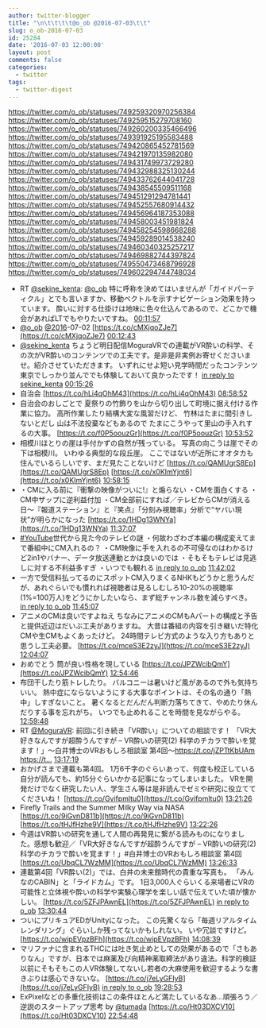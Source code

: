 ```yaml
---
author: twitter-blogger
title: "\n\t\t\t\t@o_ob @2016-07-03\t\t"
slug: o_ob-2016-07-03
id: 25284
date: '2016-07-03 12:00:00'
layout: post
comments: false
categories:
  - twitter
tags:
  - twitter-digest
---
```


https://twitter.com/o_ob/statuses/749259320970256384 https://twitter.com/o_ob/statuses/749259515279708160 https://twitter.com/o_ob/statuses/749260200335466496 https://twitter.com/o_ob/statuses/749391925195583488 https://twitter.com/o_ob/statuses/749420865452781569 https://twitter.com/o_ob/statuses/749421970135982080 https://twitter.com/o_ob/statuses/749431749973729280 https://twitter.com/o_ob/statuses/749432988325130244 https://twitter.com/o_ob/statuses/749433762644041728 https://twitter.com/o_ob/statuses/749438545509511168 https://twitter.com/o_ob/statuses/749451291294781441 https://twitter.com/o_ob/statuses/749452557680914432 https://twitter.com/o_ob/statuses/749456964187353088 https://twitter.com/o_ob/statuses/749458003451981824 https://twitter.com/o_ob/statuses/749458254598668288 https://twitter.com/o_ob/statuses/749459289014538240 https://twitter.com/o_ob/statuses/749460340325257217 https://twitter.com/o_ob/statuses/749469882744397824 https://twitter.com/o_ob/statuses/749550473468796928 https://twitter.com/o_ob/statuses/749602294744748034  

*   RT [@sekine_kenta](https://twitter.com/sekine_kenta): [@o_ob](https://twitter.com/o_ob) 特に呼称を決めてはいませんが「ガイドパーティクル」とでも言いますか、移動ベクトルを示すナビゲーション効果を持っています。 酔いに対する仕掛けは地味に色々仕込んであるので、どこかで機会があればLTでもやりたいですね。 [00:11:57](https://twitter.com/o_ob/statuses/749259320970256384)
*   [@o_ob](https://twitter.com/o_ob) [@2016](https://twitter.com/2016)-07-02 [https://t.co/cMXjqoZJe7](https://t.co/cMXjqoZJe7) [00:12:43](https://twitter.com/o_ob/statuses/749259515279708160)
*   [@sekine_kenta](https://twitter.com/sekine_kenta) ちょうど明日配信MoguraVRでの連載がVR酔いの科学、その次がVR酔いのコンテンツでの工夫です。是非是非実例お寄せくださいませ。紹介させていただきます。 いずれにせよ短い見学時間だったコンテンツ東京でしっかり並んででも体験しておいて良かったです！ [in reply to sekine_kenta](https://twitter.com/sekine_kenta/statuses/749258281579786240) [00:15:26](https://twitter.com/o_ob/statuses/749260200335466496)
*   自治会 [https://t.co/hLi4qOhM43](https://t.co/hLi4qOhM43) [08:58:52](https://twitter.com/o_ob/statuses/749391925195583488)
*   自治会のおしごとで 夏祭りの竹飾りを山から切り出して町境に据え付ける作業に協力。 高所作業したり結構大変な風習だけど、 竹林はたまに間引きしないとだし 山は不法投棄などもあるので たまにこうやって里山の手入れするの大事。 [https://t.co/f0P5oouzGr](https://t.co/f0P5oouzGr) [10:53:52](https://twitter.com/o_ob/statuses/749420865452781569)
*   相模川ほとりの崖は手付かずの自然が残っている。 写真の向こうは崖でその下は相模川。 いわゆる典型的な段丘崖。 ここではないが近所にオオタカも住んでいるらしいです、まだ見たことないけど [https://t.co/QAMUgrS8Ep](https://t.co/QAMUgrS8Ep) [https://t.co/x0KImYjnt6](https://t.co/x0KImYjnt6) [10:58:15](https://twitter.com/o_ob/statuses/749421970135982080)
*   ・CMに入る前に『衝撃の映像がついに!』と煽らない ・CMを面白くする ・CM中ザップに逆利益付加 ・CM全部前にすれば／テレビからCMが消える日〜『報道ステーション』と『笑点』「分刻み視聴率」分析で“ヤバい現状”が明らかになった [https://t.co/1HDg13WNYa](https://t.co/1HDg13WNYa) [11:37:07](https://twitter.com/o_ob/statuses/749431749973729280)
*   [#YouTube](https://twitter.com/search?q=%23YouTube&src=hash)世代から見た今のテレビの謎 ・何故わざわざ本編の構成変えてまで番組中にCM入れるの？ ・CM映像に手を入れるの不可侵なのはわかるけど2in1やバナー、データ放送連動とかは良いのでは ・そもそもテレビは見逃しに対する不利益多すぎ ・いつでも観れる [in reply to o_ob](https://twitter.com/o_ob/statuses/749431749973729280) [11:42:02](https://twitter.com/o_ob/statuses/749432988325130244)
*   一方で受信料払ってるのにスポットCM入りまくるNHKもどうかと思うんだが、あれぐらいでも慣れれば視聴者は見るしむしろ10-20%の視聴率(1%=100万人)をどうにかしたいなら、まず総チャンネル数を減らすべき。 [in reply to o_ob](https://twitter.com/o_ob/statuses/749431749973729280) [11:45:07](https://twitter.com/o_ob/statuses/749433762644041728)
*   アニメのCMは良いですよねえ ちなみにアニメのCMもAパートの構成と予告と提供近辺はだいぶ工夫がありますね。 大昔は番組の内容を引き継いだ特化CMや生CMもよくあったけど。 24時間テレビ方式のような入り方もありと思うし工夫必要。 [https://t.co/mceS3E2zyJ](https://t.co/mceS3E2zyJ) [12:04:07](https://twitter.com/o_ob/statuses/749438545509511168)
*   おめでとう 筒が良い性格を現している [https://t.co/JPZWcibQmY](https://t.co/JPZWcibQmY) [12:54:46](https://twitter.com/o_ob/statuses/749451291294781441)
*   布団干したり筋トレしたり。 バルコニーは暑いけど風があるので外も気持ちいい。 熱中症にならないようにする大事なポイントは、その名の通り「熱中」しすぎないこと。 暑くなるとだんだん判断力落ちてきて、やめたり休んだりする事を忘れがち。 いつでも止めれることを時間を見ながらやる。 [12:59:48](https://twitter.com/o_ob/statuses/749452557680914432)
*   RT [@MoguraVR](https://twitter.com/MoguraVR): 前回に引き続き「VR酔い」についての相談です！ 「VR大好きなんですが超酔うんですが – VR酔いの研究(2) 科学のチカラで酔いを覚ます！」～白井博士のVRおもしろ相談室 第4回～https://t.co/jZPTtKbUAm [https://t…](https://t…) [13:17:19](https://twitter.com/o_ob/statuses/749456964187353088)
*   おかげさまで連載も第4回。 1万6千字のぐらいあって、何度も校正している自分が読んでも、約15分ぐらいかかる記事になってしまいました。 VRを開発だけでなく研究したい人、学生さん等は是非読んでゼミや研究に役立ててくださいね！ [https://t.co/Gvifpmltu0](https://t.co/Gvifpmltu0) [13:21:26](https://twitter.com/o_ob/statuses/749458003451981824)
*   Firefly Trails and the Summer Milky Way via NASA [https://t.co/9iGvnD811b](https://t.co/9iGvnD811b) [https://t.co/tHJfHzhe9V](https://t.co/tHJfHzhe9V) [13:22:26](https://twitter.com/o_ob/statuses/749458254598668288)
*   今週はVR酔いの研究を通して人間の再発見に繋がる読みものになりました。感想も歓迎／「VR大好きなんですが超酔うんですが – VR酔いの研究(2) 科学のチカラで酔いを覚ます！」#白井博士のVRおもしろ相談室 第4回 [https://t.co/UbqCL7WzMM](https://t.co/UbqCL7WzMM) [13:26:33](https://twitter.com/o_ob/statuses/749459289014538240)
*   連載第4回「VR酔い(2)」では、白井の未来館時代の貴重な写真も。 「みんなのCABIN」と「ライドカム」です。 1日3,000人ぐらいくる来場者にVRの可能性と立体視や酔いの科学や実験心理学を楽しい話で伝えていた頃が懐かしい。 [https://t.co/5ZFJPAwnEL](https://t.co/5ZFJPAwnEL) [in reply to o_ob](https://twitter.com/o_ob/statuses/749459289014538240) [13:30:44](https://twitter.com/o_ob/statuses/749460340325257217)
*   ついにプリキュアEDがUnityになった。 この先驚くなら「毎週リアルタイムレンダリング」ぐらいしか残ってないかもしれない。 いや冗談ですけど。 [https://t.co/wipEVpzBFh](https://t.co/wipEVpzBFh) [14:08:39](https://twitter.com/o_ob/statuses/749469882744397824)
*   マリファナに含まれるTHCには吐き気止めとしての効果があるので「さもありなん」ですが、日本では麻薬及び向精神薬取締法があり違法。科学的検証以前にそもそもこの人VR体験してないし若者の大麻使用を歓迎するような書きぶりは感心できないな。 [https://t.co/j7eLyGFIyB](https://t.co/j7eLyGFIyB) [in reply to o_ob](https://twitter.com/o_ob/statuses/749459289014538240) [19:28:53](https://twitter.com/o_ob/statuses/749550473468796928)
*   ExPixelなどの多重化技術はこの条件ほとんど満たしているなあ...頑張ろう／逆説のスタートアップ思考 by [@tumada](https://twitter.com/tumada) [https://t.co/Ht03DXCV10](https://t.co/Ht03DXCV10) [22:54:48](https://twitter.com/o_ob/statuses/749602294744748034)